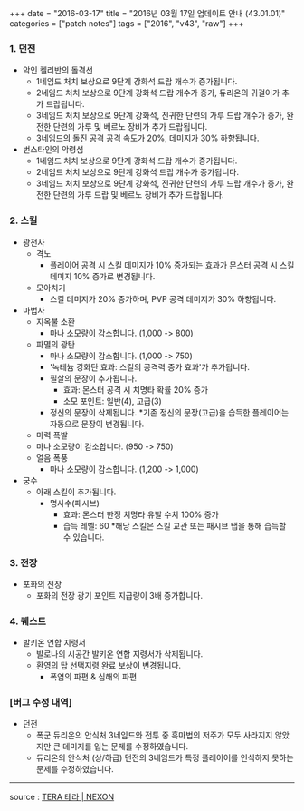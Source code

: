 +++
date = "2016-03-17"
title = "2016년 03월 17일 업데이트 안내 (43.01.01)"
categories = ["patch notes"]
tags = ["2016", "v43", "raw"]
+++

### 1. 던전
- 악인 켈리반의 돌격선
  - 1네임드 처치 보상으로 9단계 강화석 드랍 개수가 증가됩니다.
  - 2네임드 처치 보상으로 9단계 강화석 드랍 개수가 증가, 듀리온의 귀걸이가 추가 드랍됩니다.
  - 3네임드 처치 보상으로 9단계 강화석, 진귀한 단련의 가루 드랍 개수가 증가, 완전한 단련의 가루 및 베르노 장비가 추가 드랍됩니다.
  - 3네임드의 돌진 공격 공격 속도가 20%, 데미지가 30% 하향됩니다.
- 번스타인의 악령섬
  - 1네임드 처치 보상으로 9단계 강화석 드랍 개수가 증가됩니다.
  - 2네임드 처치 보상으로 9단계 강화석 드랍 개수가 증가됩니다.
  - 3네임드 처치 보상으로 9단계 강화석, 진귀한 단련의 가루 드랍 개수가 증가, 완전한 단련의 가루 드랍 및 베르노 장비가 추가 드랍됩니다.

### 2. 스킬
- 광전사
  - 격노
    - 플레이어 공격 시 스킬 데미지가 10% 증가되는 효과가 몬스터 공격 시 스킬 데미지 10% 증가로 변경됩니다.
  - 모아치기
    - 스킬 데미지가 20% 증가하며, PVP 공격 데미지가 30% 하향됩니다.
- 마법사
  - 지옥불 소환
    - 마나 소모량이 감소합니다. (1,000 -> 800) 
  - 파멸의 광탄
    - 마나 소모량이 감소합니다. (1,000 -> 750) 
    - '녹테늄 강화탄 효과: 스킬의 공격력 증가 효과'가 추가됩니다.
    - 필살의 문장이 추가됩니다.
      - 효과: 몬스터 공격 시 치명타 확률 20% 증가 
      - 소모 포인트: 일반(4), 고급(3)
    - 정신의 문장이 삭제됩니다.
    *기존 정신의 문장(고급)을 습득한 플레이어는 자동으로 문장이 변경됩니다.
  - 마력 폭발
   - 마나 소모량이 감소합니다. (950 -> 750) 
  - 얼음 폭풍
    - 마나 소모량이 감소합니다. (1,200 -> 1,000) 
- 궁수
  - 아래 스킬이 추가됩니다.
    - 명사수(패시브)
      - 효과: 몬스터 한정 치명타 유발 수치 100% 증가 
      - 습득 레벨: 60
      *해당 스킬은 스킬 교관 또는 패시브 탭을 통해 습득할 수 있습니다.

### 3. 전장
- 포화의 전장
  - 포화의 전장 광기 포인트 지급량이 3배 증가합니다.

### 4. 퀘스트
- 발키온 연합 지령서
  - 발로나의 시공간 발키온 연합 지령서가 삭제됩니다.
  - 환영의 탑 선택지령 완료 보상이 변경됩니다.
    - 폭염의 파편 & 심해의 파편

### [버그 수정 내역]
- 던전
  - 폭군 듀리온의 안식처 3네임드와 전투 중 흑마법의 저주가 모두 사라지지 않았지만 큰 데미지를 입는 문제를 수정하였습니다.
  - 듀리온의 안식처 (상/하급) 던전의 3네임드가 특정 플레이어를 인식하지 못하는 문제를 수정하였습니다.

----

source : [TERA 테라 | NEXON](http://tera.nexon.com/news/update/view.aspx?n4articlesn=)